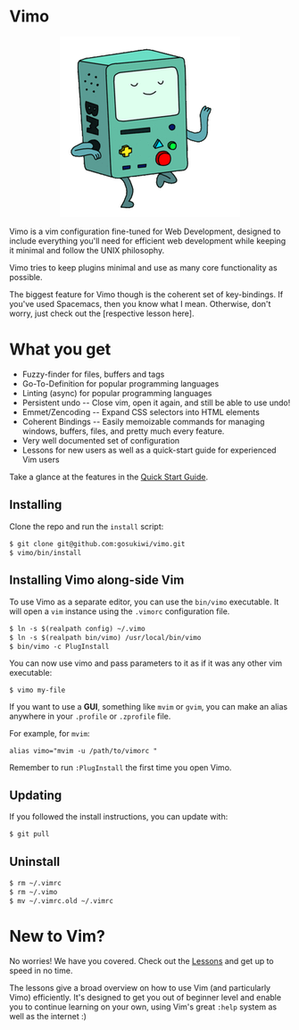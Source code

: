 # Vimo

<p align="center">
  <img src="img/logo.gif">
</p>

Vimo is a vim configuration fine-tuned for Web Development, designed to include
everything you'll need for efficient web development while keeping it minimal
and follow the UNIX philosophy.

Vimo tries to keep plugins minimal and use as many core functionality as
possible.

The biggest feature for Vimo though is the coherent set of key-bindings. If
you've used Spacemacs, then you know what I mean. Otherwise, don't worry, just
check out the [respective lesson here].

# What you get

* Fuzzy-finder for files, buffers and tags
* Go-To-Definition for popular programming languages
* Linting (async) for popular programming languages
* Persistent undo -- Close vim, open it again, and still be able to use undo!
* Emmet/Zencoding -- Expand CSS selectors into HTML elements
* Coherent Bindings -- Easily memoizable commands for managing windows, buffers,
  files, and pretty much every feature.
* Very well documented set of configuration
* Lessons for new users as well as a quick-start guide for experienced Vim users

Take a glance at the features in the [Quick Start Guide](doc/quick-start-guide.md).

## Installing
Clone the repo and run the `install` script:

    $ git clone git@github.com:gosukiwi/vimo.git
    $ vimo/bin/install

## Installing Vimo along-side Vim
To use Vimo as a separate editor, you can use the `bin/vimo` executable. It will
open a `vim` instance using the `.vimorc` configuration file.

    $ ln -s $(realpath config) ~/.vimo
    $ ln -s $(realpath bin/vimo) /usr/local/bin/vimo
    $ bin/vimo -c PlugInstall

You can now use vimo and pass parameters to it as if it was any other vim
executable:

    $ vimo my-file

If you want to use a __GUI__, something like `mvim` or `gvim`, you can make an
alias anywhere in your `.profile` or `.zprofile` file. 

For example, for `mvim`:

    alias vimo="mvim -u /path/to/vimorc "

Remember to run `:PlugInstall` the first time you open Vimo.

## Updating
If you followed the install instructions, you can update with:

    $ git pull

## Uninstall

    $ rm ~/.vimrc
    $ rm ~/.vimo
    $ mv ~/.vimrc.old ~/.vimrc

# New to Vim?
No worries! We have you covered. Check out the [Lessons](lessons/) and get up to
speed in no time.

The lessons give a broad overview on how to use Vim (and particularly Vimo)
efficiently. It's designed to get you out of beginner level and enable you to
continue learning on your own, using Vim's great `:help` system as well as the
internet :) 
